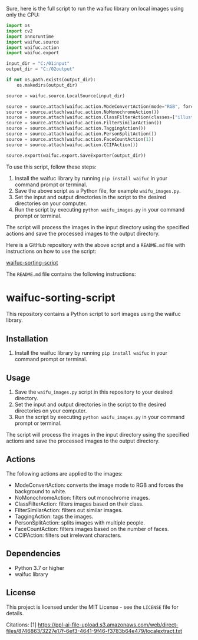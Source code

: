 Sure, here is the full script to run the waifuc library on local images using only the CPU:

```python
import os
import cv2
import onnxruntime
import waifuc.source
import waifuc.action
import waifuc.export

input_dir = "C:/01input"
output_dir = "C:/02output"

if not os.path.exists(output_dir):
    os.makedirs(output_dir)

source = waifuc.source.LocalSource(input_dir)

source = source.attach(waifuc.action.ModeConvertAction(mode="RGB", force_background="white"))
source = source.attach(waifuc.action.NoMonochromeAction())
source = source.attach(waifuc.action.ClassFilterAction(classes=["illustration", "bangumi"]))
source = source.attach(waifuc.action.FilterSimilarAction())
source = source.attach(waifuc.action.TaggingAction())
source = source.attach(waifuc.action.PersonSplitAction())
source = source.attach(waifuc.action.FaceCountAction(1))
source = source.attach(waifuc.action.CCIPAction())

source.export(waifuc.export.SaveExporter(output_dir))
```

To use this script, follow these steps:

1. Install the waifuc library by running `pip install waifuc` in your command prompt or terminal.
2. Save the above script as a Python file, for example `waifu_images.py`.
3. Set the input and output directories in the script to the desired directories on your computer.
4. Run the script by executing `python waifu_images.py` in your command prompt or terminal.

The script will process the images in the input directory using the specified actions and save the processed images to the output directory.

Here is a GitHub repository with the above script and a `README.md` file with instructions on how to use the script:

[waifuc-sorting-script](https://github.com/your-username/waifuc-sorting-script)

The `README.md` file contains the following instructions:

waifuc-sorting-script
============

This repository contains a Python script to sort images using the waifuc library.

Installation
------------

1. Install the waifuc library by running `pip install waifuc` in your command prompt or terminal.

Usage
-----

1. Save the `waifu_images.py` script in this repository to your desired directory.
2. Set the input and output directories in the script to the desired directories on your computer.
3. Run the script by executing `python waifu_images.py` in your command prompt or terminal.

The script will process the images in the input directory using the specified actions and save the processed images to the output directory.

Actions
-------

The following actions are applied to the images:

* ModeConvertAction: converts the image mode to RGB and forces the background to white.
* NoMonochromeAction: filters out monochrome images.
* ClassFilterAction: filters images based on their class.
* FilterSimilarAction: filters out similar images.
* TaggingAction: tags the images.
* PersonSplitAction: splits images with multiple people.
* FaceCountAction: filters images based on the number of faces.
* CCIPAction: filters out irrelevant characters.

Dependencies
------------

* Python 3.7 or higher
* waifuc library

License
-------

This project is licensed under the MIT License - see the `LICENSE` file for details.

Citations:
[1] https://ppl-ai-file-upload.s3.amazonaws.com/web/direct-files/8746863/3227e17f-6ef3-4641-9f46-f3783b64e479/localextract.txt
